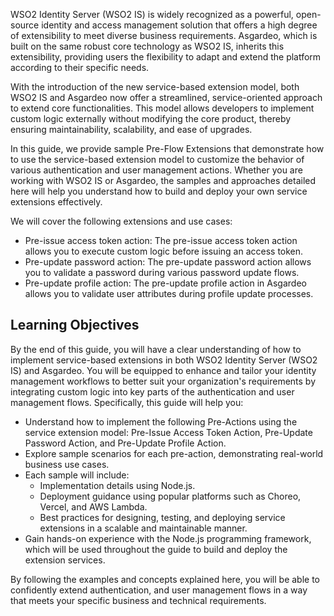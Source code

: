 WSO2 Identity Server (WSO2 IS) is widely recognized as a powerful, open-source identity and access management solution
that offers a high degree of extensibility to meet diverse business requirements. Asgardeo, which is built on the same
robust core technology as WSO2 IS, inherits this extensibility, providing users the flexibility to adapt and extend the
platform according to their specific needs.

With the introduction of the new service-based extension model, both WSO2 IS and Asgardeo now offer a streamlined,
service-oriented approach to extend core functionalities. This model allows developers to implement custom logic
externally without modifying the core product, thereby ensuring maintainability, scalability, and ease of upgrades.

In this guide, we provide sample Pre-Flow Extensions that demonstrate how to use the service-based extension model to
customize the behavior of various authentication and user management actions. Whether you are working with WSO2 IS or
Asgardeo, the samples and approaches detailed here will help you understand how to build and deploy your own service
extensions effectively.

We will cover the following extensions and use cases:

* Pre-issue access token action: The pre-issue access token action allows you to execute custom logic before issuing an
  access token.
* Pre-update password action: The pre-update password action allows you to validate a password during various password
  update flows.
* Pre-update profile action: The pre-update profile action in Asgardeo allows you to validate user attributes during
  profile update processes.

## Learning Objectives

By the end of this guide, you will have a clear understanding of how to implement service-based extensions in both WSO2
Identity Server (WSO2 IS) and Asgardeo. You will be equipped to enhance and tailor your identity management workflows to
better suit your organization's requirements by integrating custom logic into key parts of the authentication and user
management flows.
Specifically, this guide will help you:

* Understand how to implement the following Pre-Actions using the service extension model: Pre-Issue Access Token
  Action, Pre-Update Password Action, and Pre-Update Profile Action.
* Explore sample scenarios for each pre-action, demonstrating real-world business use cases.
* Each sample will include:
    * Implementation details using Node.js.
    * Deployment guidance using popular platforms such as Choreo, Vercel, and AWS Lambda.
    * Best practices for designing, testing, and deploying service extensions in a scalable and maintainable manner.
* Gain hands-on experience with the Node.js programming framework, which will be used throughout the guide to build and
  deploy the extension services.

By following the examples and concepts explained here, you will be able to confidently extend authentication, and user
management flows in a way that meets your specific business and technical requirements.
